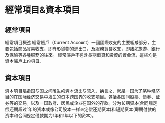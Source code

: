 # 經常項目&資本項目
## 經常項目
經常項目概述 經常賬戶（Current
Account）一國國際收支的主要組成部分，主要包括商品貿易收支，即有形貨物的進出口，及服務貿易收支，即諸如旅游、銀行及保險等各種服務的往來。 
經常賬戶不包含長期借貸和投資的資金流，這些均是資本賬戶上的項目。
## 資本項目
资本项目是指国与国之间发生的资本流出与流入。换言之，就是一国为了某种经济目的在国际经济交易中发生的资本跨国界的收支项目。包括各国间股票、债券、证券等的交易，以及一国政府、居民或企业在国外的存款。分为长期资本(合同规定偿还期超过1年的资本或像公司股本一样未定偿还期资本)和短期资本(即期付款的资本和合同规定借款期为1年和1年以下的资本)。 

